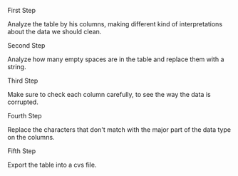 First Step

Analyze the table by his columns, making different kind of interpretations about the data we should clean. 


Second Step

Analyze how many empty spaces are in the table and replace them with a string.


Third Step

Make sure to check each column carefully, to see the way the data is corrupted.


Fourth Step

Replace the characters that don't match with the major part of the data type on the columns.


Fifth Step

Export the table into a cvs file.



